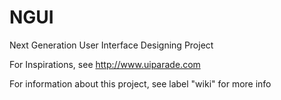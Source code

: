 NGUI
====

Next Generation User Interface Designing Project

For Inspirations, see http://www.uiparade.com

For information about this project, see label "wiki" for more info
